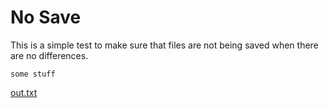 # No Save

This is a simple test to make sure that files are not being saved when there
are no differences. 

    some stuff

[out.txt](# "save:")
